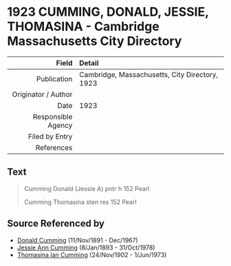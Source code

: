 ﻿---
layout: page
permalink: /sources/s7477392
---

# 1923 CUMMING, DONALD, JESSIE, THOMASINA - Cambridge Massachusetts City Directory

Field | Detail
---:|:---
Publication | Cambridge, Massachusetts, City Directory, 1923
Originator / Author | 
Date | 1923
Responsible Agency | 
Filed by Entry | 
References | 

## Text

> Cumming Donald (Jessie A) pntr h 152 Pearl
>
> Cumming Thomasina sten res 152 Pearl
>

## Source Referenced by

* [Donald Cumming](../people/@11846578@-donald-cumming-b1891-11-11-d1967-12.md) (11/Nov/1891 - Dec/1967)
* [Jessie Ann Cumming](../people/@66222886@-jessie-ann-cumming-b1893-1-8-d1978-10-31.md) (8/Jan/1893 - 31/Oct/1978)
* [Thomasina Ian Cumming](../people/@92241152@-thomasina-ian-cumming-b1902-11-24-d1973-6-1.md) (24/Nov/1902 - 1/Jun/1973)

